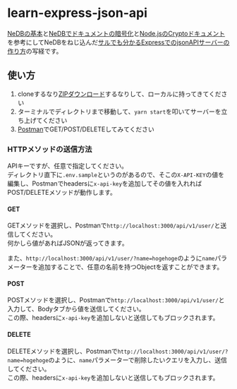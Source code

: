 # learn-express-json-api
[NeDBの基本](https://hajipy.net/2018/08/nedb-basic/)と[NeDBでドキュメントの暗号化](https://qiita.com/kechizenya/items/1a8abc5588ca0db33a30)と[Node.jsのCryptoドキュメント](https://nodejs.org/api/crypto.html)を参考にしてNeDBをねじ込んだ[サルでも分かるExpressでのjsonAPIサーバーの作り方](https://qiita.com/ngmr_mo/items/73cc7160d002a4989416)の写経です。

## 使い方
1. cloneするなり[ZIPダウンロード](https://github.com/windchime-yk/learn-express-json-api/archive/master.zip)するなりして、ローカルに持ってきてください
2. ターミナルでディレクトリまで移動して、`yarn start`を叩いてサーバーを立ち上げてください
3. [Postman](https://www.postman.com/)でGET/POST/DELETEしてみてください

### HTTPメソッドの送信方法
APIキーですが、任意で指定してください。  
ディレクトリ直下に`.env.sample`というのがあるので、そこの`X-API-KEY`の値を編集し、Postmanでheadersに`x-api-key`を追加してその値を入れればPOST/DELETEメソッドが動作します。

#### GET
GETメソッドを選択し、Postmanで`http://localhost:3000/api/v1/user/`と送信してください。  
何かしら値があればJSONが返ってきます。

また、`http://localhost:3000/api/v1/user/?name=hogehoge`のように`name`パラメーターを追加することで、任意の名前を持つObjectを返すことができます。

#### POST
POSTメソッドを選択し、Postmanで`http://localhost:3000/api/v1/user/`と入力して、Bodyタブから値を送信してください。  
この際、headersに`x-api-key`を追加しないと送信してもブロックされます。

#### DELETE
DELETEメソッドを選択し、Postmanで`http://localhost:3000/api/v1/user/?name=hogehoge`のように、`name`パラメーターで削除したいクエリを入力し、送信してください。  
この際、headersに`x-api-key`を追加しないと送信してもブロックされます。

